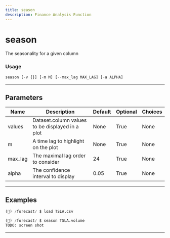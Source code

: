 ```yaml
---
title: season
description: Finance Analysis Function
---
```


# season

The seasonality for a given column

### Usage

```python
season [-v {}] [-m M] [--max_lag MAX_LAG] [-a ALPHA]
```

---

## Parameters

| Name | Description | Default | Optional | Choices |
| ---- | ----------- | ------- | -------- | ------- |
| values | Dataset.column values to be displayed in a plot | None | True | None |
| m | A time lag to highlight on the plot | None | True | None |
| max_lag | The maximal lag order to consider | 24 | True | None |
| alpha | The confidence interval to display | 0.05 | True | None |


---

## Examples

```python
(🦋) /forecast/ $ load TSLA.csv

(🦋) /forecast/ $ season TSLA.volume
TODO: screen shot
```
---
